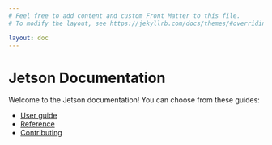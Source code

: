 ```yaml
---
# Feel free to add content and custom Front Matter to this file.
# To modify the layout, see https://jekyllrb.com/docs/themes/#overriding-theme-defaults

layout: doc
---
```


# Jetson Documentation

Welcome to the Jetson documentation! You can choose from these guides:

- [User guide](/guide)
- [Reference](/reference)
- [Contributing](/contributing)
